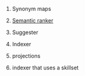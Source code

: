 1. Synonym maps

2. [Semantic ranker](https://learn.microsoft.com/en-us/azure/search/search-synonyms?tabs=rest%2Crest-assign)

3. Suggester

4. Indexer

5. projections

6. indexer that uses a skillset